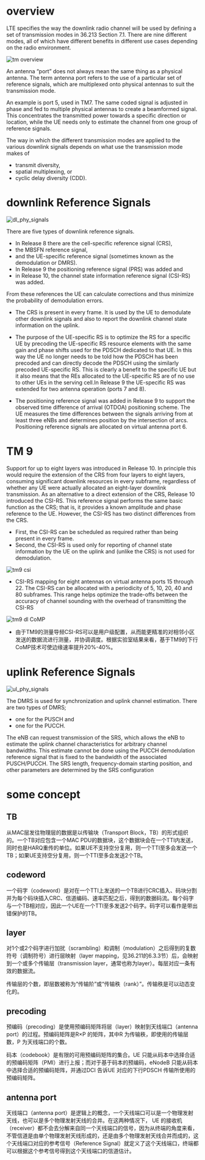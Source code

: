 # overview
LTE specifies the way the downlink radio channel will be used by defining a set of transmission modes in 36.213 Section 7.1. There are nine different modes, all of which have different benefits in different use cases depending on the radio environment.

![tm overview](images/tm_overview.png)

An antenna “port” does not always mean the same thing as a physical antenna. The term antenna port refers to the use of a particular set of reference signals, which are multiplexed onto physical antennas to suit the transmission mode. 

An example is port 5, used in TM7. The same coded signal is adjusted in phase and fed to multiple physical antennas to create a beamformed signal. This concentrates the transmitted power towards a specific direction or location, while the UE needs only to estimate the channel from one group of reference signals.

The way in which the different transmission modes are applied to the various downlink signals depends on what use the transmission mode makes of 
* transmit diversity, 
* spatial multiplexing, or 
* cyclic delay diversity (CDD).


# downlink Reference Signals

![dl_phy_signals](images/dl_phy_signals.png)

There are five types of downlink reference signals. 
* In Release 8 there are the cell-specific reference signal (CRS), 
* the MBSFN reference signal, 
* and the UE-specific reference signal (sometimes known as the demodulation or DMRS). 
* In Release 9 the positioning reference signal (PRS) was added and
* in Release 10, the channel state information reference signal (CSI-RS) was added.

From these references the UE can calculate corrections and thus minimize the probability of demodulation errors. 
* The CRS is present in every frame. It is used by the UE to demodulate other
downlink signals and also to report the downlink channel state information on the uplink.

* The purpose of the UE-specific RS is to optimize the RS for a specific UE by precoding the UE-specific RS resource elements with the same gain and phase shifts used for the PDSCH dedicated to that UE. In this way the UE no longer needs to be told how the PDSCH has been precoded and can directly decode the PDSCH using the similarly precoded UE-specific RS. This is clearly a benefit to the specific UE but it also means that the REs allocated to the UE-specific RS are of no use to other UEs in the serving cell.In Release 9 the UE-specific RS was extended for two antenna operation (ports 7 and 8). 

* The positioning reference signal was added in Release 9 to support the observed time difference of arrival (OTDOA) positioning scheme. The UE measures the time differences between the signals arriving from at least three eNBs and determines position by the intersection of arcs. Positioning reference signals are allocated on virtual antenna port 6.


# TM 9
Support for up to eight layers was introduced in Release 10. In principle this would require the extension of the CRS from four layers to eight layers, consuming significant downlink resources in every subframe, regardless of whether any UE were actually allocated an eight-layer downlink transmission. As an alternative to a direct extension of the CRS, Release 10 introduced the
CSI-RS. This reference signal performs the same basic function as the CRS; that is, it provides a known amplitude and phase reference to the UE. However, the CSI-RS has two distinct differences from the CRS. 
* First, the CSI-RS can be scheduled as required rather than being present in every frame.
* Second, the CSI-RS is used only for reporting of channel state information by the UE on the uplink and (unlike the CRS) is not used for demodulation.

![tm9 csi](images/tm9_csi.png)

* CSI-RS mapping for eight antennas on virtual antenna ports 15 through 22. The CSI-RS can be
allocated with a periodicity of 5, 10, 20, 40 and 80 subframes. This range helps optimize the trade-offs between the accuracy of channel sounding with the overhead of transmitting the CSI-RS

![tm9 dl CoMP](images/tm9_dl_CoMP.png)

* 由于TM9的测量导频CSI-RS可以是用户级配置，从而能更精准的对相邻小区发送的数据流进行测量，并协调调度。根据实验室结果来看，基于TM9的下行 CoMP技术可使边缘速率提升20%-40%。

#  uplink Reference Signals

![ul_phy_signals](images/ul_phy_signals.png)

The DMRS is used for synchronization and uplink channel estimation. There are two types of DMRS; 
* one for the PUSCH and
* one for the PUCCH.

The eNB can request transmission of the SRS, which allows the eNB to estimate the uplink channel characteristics for arbitrary channel bandwidths. This estimate cannot be done using the PUCCH demodulation reference signal that is fixed to the bandwidth of the associated PUSCH/PUCCH. The SRS length, frequency-domain starting position, and other parameters are determined by the SRS configuration

# some concept
## TB
从MAC层发往物理层的数据是以传输块（Transport Block，TB）的形式组织的。一个TB对应包含一个MAC PDU的数据块，这个数据块会在一个TTI内发送，同时也是HARQ重传的单位。如果UE不支持空分复用，则一个TTI至多会发送一个TB；如果UE支持空分复用，则一个TTI至多会发送2个TB。

## codeword
一个码字（codeword）是对在一个TTI上发送的一个TB进行CRC插入、码块分割并为每个码块插入CRC、信道编码、速率匹配之后，得到的数据码流。每个码字与一个TB相对应，因此一个UE在一个TTI至多发送2个码字。码字可以看作是带出错保护的TB。

## layer
对1个或2个码字进行加扰（scrambling）和调制（modulation）之后得到的复数符号（调制符号）进行层映射（layer mapping，见36.211的6.3.3节）后，会映射到一个或多个传输层（transmission layer，通常也称为layer）。每层对应一条有效的数据流。

传输层的个数，即层数被称为“传输阶”或“传输秩（rank）”。传输秩是可以动态变化的。

## precoding
预编码（precoding）是使用预编码矩阵将层（layer）映射到天线端口（antenna port）的过程。预编码矩阵是R×P 的矩阵，其中R 为传输秩，即使用的传输层数，P 为天线端口的个数。

码本（codebook）是有限的可用预编码矩阵的集合。UE 只能从码本中选择合适的预编码矩阵（PMI）进行上报；而对于基于码本的预编码，eNodeB 只能从码本中选择合适的预编码矩阵，并通过DCI 告诉UE 对应的下行PDSCH 传输所使用的预编码矩阵。

## antenna port
天线端口（antenna port）是逻辑上的概念，一个天线端口可以是一个物理发射天线，也可以是多个物理发射天线的合并。在这两种情况下， UE 的接收机（receiver）都不会去分解来自同一个天线端口的信号，因为从终端的角度来看，不管信道是由单个物理发射天线形成的，还是由多个物理发射天线合并而成的，这个天线端口对应的参考信号（Reference Signal）就定义了这个天线端口，终端都可以根据这个参考信号得到这个天线端口的信道估计。

